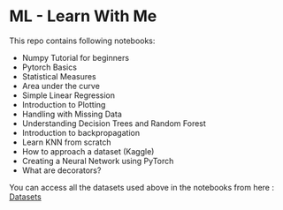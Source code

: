 # **ML - Learn With Me**

This repo contains following notebooks:

* Numpy Tutorial for beginners
* Pytorch Basics
* Statistical Measures
* Area under the curve
* Simple Linear Regression
* Introduction to Plotting
* Handling with Missing Data
* Understanding Decision Trees and Random Forest
* Introduction to backpropagation
* Learn KNN from scratch
* How to approach a dataset (Kaggle)
* Creating a Neural Network using PyTorch
* What are decorators?

You can access all the datasets used above in the notebooks from here : [Datasets](https://drive.google.com/drive/folders/1sV9kc7KQLcPsUNzOumfZv8njwiSpRWgT?usp=share_link)
